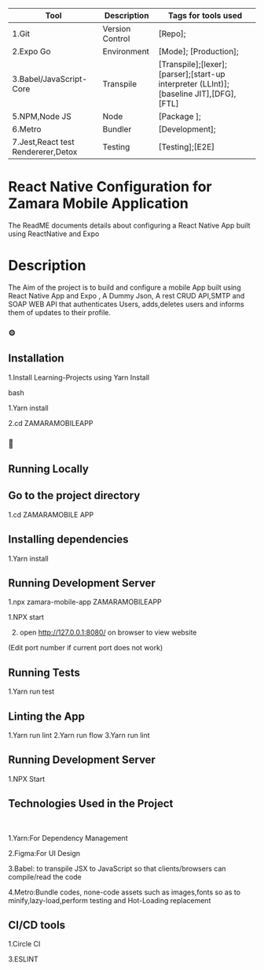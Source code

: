 <!--
The Readme file documents the project description and installation and set up instructions
-->
<!--
Align main heading to the center of the page
-->
| Tool                | Description                    | Tags for tools used                                                                                               |
| ------------------- | ------------------------------ | ---------------------------------------------------------------------------------------------------- |
| 1.Git                 | Version Control       | [Repo];                                                         |
| 2.Expo Go             | Environment           | [Mode]; [Production];                        |
| 3.Babel/JavaScript-Core| Transpile           | [Transpile];[lexer]; [parser];[start-up interpreter (LLInt)]; [baseline JIT],[DFG],[FTL]                                                  |
| 5.NPM,Node JS         | Node                  | [Package ]; 
| 6.Metro               | Bundler                 | [Development];  
| 7.Jest,React test Rendererer,Detox|    Testing  | [Testing];[E2E]                         
<div align="left">
<h1>React Native Configuration for Zamara Mobile Application </h1> The ReadME documents details about configuring a React Native App built using ReactNative and Expo

<!-- Badges -->
<p>
<h1> Description</h1>
The Aim of the project is to build and configure a mobile App built using React Native App and Expo , A Dummy Json, A rest CRUD API,SMTP and SOAP WEB API that authenticates Users, adds,deletes users and informs them of updates to their profile.

<!-- Installation -->
### :gear:<h2>Installation</h2>

1.Install Learning-Projects using Yarn Install

bash
  <p>1.Yarn install</p>
  <p>2.cd ZAMARAMOBILEAPP</p>
  
<!-- Run Locally -->
### :running:<h2> Running Locally</h2>

<!-- Going into the project Directory/Folder -->
<h2>Go to the project directory</h2>

  1.cd ZAMARAMOBILE APP

<!-- Installing dependencies using Yarn -->
<h2>Installing dependencies</h2>

  1.Yarn install

<!-- Running the Application in Development Mode -->
<h2>Running Development Server</h2>
  1.npx zamara-mobile-app ZAMARAMOBILEAPP

  1.NPX start

  2. open http://127.0.0.1:8080/ on browser to view website

  (Edit port number if current port does not work)

<!-- Running Tests on the Application -->
<h2>Running Tests</h2>

  1.Yarn run test

<!-- Linting the Application -->
<h2>Linting the App</h2>

  1.Yarn run lint
  2.Yarn run flow
  3.Yarn run lint

<!-- Running the Application Development Mode -->
<h2>Running Development Server</h2>

  1.NPX Start

<!-- Technologies Used -->
  
<h2>Technologies Used in the Project</h2>
<br>
  <p>1.Yarn:For Dependency Management</p>
  <p>2.Figma:For UI Design</p>
  <p>3.Babel: to transpile JSX to JavaScript so that clients/browsers can compile/read the code</p>
  <p>4.Metro:Bundle codes, none-code assets such as images,fonts so as to minify,lazy-load,perform testing and Hot-Loading replacement</p>
  <h2>CI/CD tools</h2>
  <p>1.Circle CI</p> 
  <p>3.ESLINT</p>
</p>
<div>

